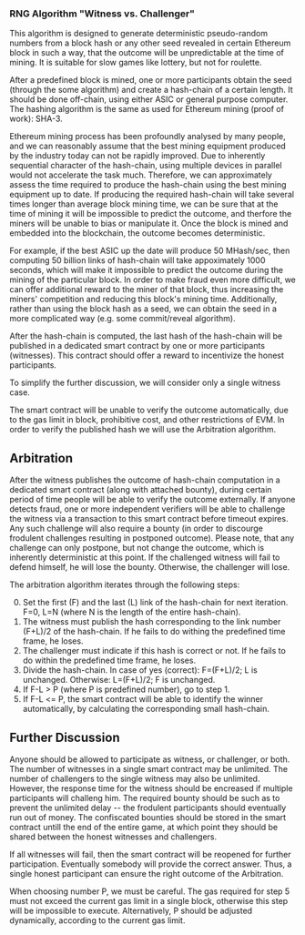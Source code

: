### RNG Algorithm "Witness vs. Challenger"

This algorithm is designed to generate deterministic pseudo-random numbers from a block hash or any other seed revealed in certain Ethereum block in such a way, that the outcome will be unpredictable at the time of mining. It is suitable for slow games like lottery, but not for roulette. 

After a predefined block is mined, one or more participants obtain the seed (through the some algorithm) and create a hash-chain of a certain length. It should be done off-chain, using either ASIC or general purpose computer. The hashing algorithm is the same as used for Ethereum mining (proof of work): SHA-3. 

Ethereum mining process has been profoundly analysed by many people, and we can reasonably assume that the best mining equipment produced by the industry today can not be rapidly improved. Due to inherently sequential character of the hash-chain, using multiple devices in parallel would not accelerate the task much. Therefore, we can approximately assess the time required to produce the hash-chain using the best mining equipment up to date. If producing the required hash-chain will take several times longer than average block mining time, we can be sure that at the time of mining it will be impossible to predict the outcome, and therfore the miners will be unable to bias or manipulate it. Once the block is mined and embedded into the blockchain, the outcome becomes deterministic.

For example, if the best ASIC up the date will produce 50 MHash/sec, then computing 50 billion links of hash-chain will take appoximately 1000 seconds, which will make it impossible to predict the outcome during the mining of the particular block. In order to make fraud even more difficult, we can offer additional reward to the miner of that block, thus increasing the miners' competition and reducing this block's mining time. Additionally, rather than using the block hash as a seed, we can obtain the seed in a more complicated way (e.g. some commit/reveal algorithm).

After the hash-chain is computed, the last hash of the hash-chain will be published in a dedicated smart contract by one or more participants (witnesses). This contract should offer a reward to incentivize the honest participants. 

To simplify the further discussion, we will consider only a single witness case. 

The smart contract will be unable to verify the outcome automatically, due to the gas limit in block, prohibitive cost, and other restrictions of EVM.  In order to verify the published hash we will use the Arbitration algorithm.

## Arbitration

After the witness publishes the outcome of hash-chain computation in a dedicated smart contract (along with attached bounty), during certain period of time people will be able to verify the outcome externally. If anyone detects fraud, one or more independent verifiers will be able to challenge the witness via a transaction to this smart contract before timeout expires. Any such challenge will also require a bounty (in order to discourge frodulent challenges resulting in postponed outcome). Please note, that any challenge can only postpone, but not change the outcome, which is inherently deterministic at this point. If the challenged witness will fail to defend himself, he will lose the bounty. Otherwise, the challenger will lose. 

The arbitration algorithm iterates through the following steps:

0. Set the first (F) and the last (L) link of the hash-chain for next iteration. F=0, L=N (where N is the length of the entire hash-chain).
1. The witness must publish the hash corresponding to the link number (F+L)/2 of the hash-chain. If he fails to do withing the predefined time frame, he loses.
2. The challenger must indicate if this hash is correct or not. If he fails to do within the predefined time frame, he loses.
3. Divide the hash-chain. In case of yes (correct): F=(F+L)/2; L is unchanged. Otherwise: L=(F+L)/2; F is unchanged.
4. If F-L > P (where P is predefined number), go to step 1. 
5. If F-L <= P, the smart contract will be able to identify the winner automatically, by calculating the corresponding small hash-chain.

## Further Discussion

Anyone should be allowed to participate as witness, or challenger, or both. The number of witnesses in a single smart contract may be unlimited. The number of challengers to the single witness may also be unlimited. However, the response time for the witness should be encreased if multiple participants will challeng him. The required bounty should be such as to prevent the unlimited delay -- the frodulent participants should eventually run out of money. The confiscated bounties should be stored in the smart contract untill the end of the entire game, at which point they should be shared between the honest witnesses and challengers.

If all witnesses will fail, then the smart contract will be reopened for further participation. Eventually somebody will provide the correct answer. Thus, a single honest participant can ensure the right outcome of the Arbitration.

When choosing number P, we must be careful. The gas required for step 5 must not exceed the current gas limit in a single block, otherwise this step will be impossible to execute. Alternatively, P should be adjusted dynamically, according to the current gas limit.
